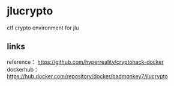 # jlucrypto
ctf crypto environment for jlu
## links
reference： https://github.com/hyperreality/cryptohack-docker
dockerhub：https://hub.docker.com/repository/docker/badmonkey7/jlucrypto

